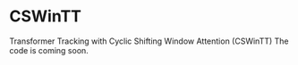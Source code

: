 # CSWinTT
Transformer Tracking with Cyclic Shifting Window Attention (CSWinTT)
The code is coming soon.
